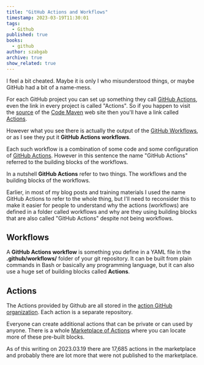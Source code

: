 ```yaml
---
title: "GitHub Actions and Workflows"
timestamp: 2023-03-19T11:30:01
tags:
  - Github
published: true
books:
  - github
author: szabgab
archive: true
show_related: true
---
```



I feel a bit cheated. Maybe it is only I who misunderstood things, or maybe GitHub had a bit of a name-mess.


For each GitHub project you can set up something they call [GitHub Actions](https://docs.github.com/en/actions), even the link in every project is called "Actions".
So if you happen to visit the [source](https://github.com/szabgab/code-maven.com/) of the [Code Maven](https://code-maven.com/) web site then you'll have a link called [Actions](https://github.com/szabgab/code-maven.com/actions).

However what you see there is actually the output of the [GitHub Workflows](https://docs.github.com/en/actions/using-workflows), or as I see they put it <b>GitHub Actions workflows</b>.

Each such workflow is a combination of some code and some configuration of [GitHub Actions](https://github.com/actions/). However in this sentence the name "GitHub Actions" referred to the building blocks of the workflows.

In a nutshell <b>GitHub Actions</b> refer to two things. The workflows and the building blocks of the workflows.

Earlier, in most of my blog posts and training materials I used the name GitHub Actions to refer to the whole thing, but I'll need to reconsider this to make it easier for people to understand why the actions (workflows) are defined in a folder called workflows and why are they using building blocks that are also called "GitHub Actions" despite not being workflows.

## Workflows

A <b>GitHub Actions workflow</b> is something you define in a YAML file in the <b>.github/workflows/</b> folder of your git repository. It can be built from plain commands in Bash or basically any programming language, but it can also use a huge set of building blocks called <b>Actions</b>.


## Actions

The Actions provided by Github are all stored in the [action GitHub organization](https://github.com/actions/). Each action is a separate repository.

Everyone can create additional actions that can be private or can used by anyone. There is a whole [Marketplace of Actions](https://github.com/marketplace?category=&query=&type=actions&verification=) where you can locate more of these pre-built blocks.

As of this writing on 2023.03.19 there are 17,685 actions in the marketplace and probably there are lot more that were not published to the marketplace.

